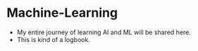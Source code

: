# Machine-Learning
- My entire journey of learning AI and ML will be shared here.
- This is kind of a logbook.

